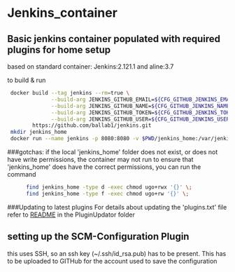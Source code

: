 # Jenkins_container
## Basic jenkins container populated with required plugins for home setup

based on standard container:  Jenkins:2.121.1 and aline:3.7

to build & run
```bash
 docker build --tag jenkins --rm=true \
              --build-arg JENKINS_GITHUB_EMAIL=${CFG_GITHUB_JENKINS_EMAIL} \
              --build-arg JENKINS_GITHUB_NAME=${CFG_GITHUB_JENKINS_NAME} \
              --build-arg JENKINS_GITHUB_TOKEN=${CFG_GITHUB_JENKINS_TOKEN} \
              --build-arg JENKINS_GITHUB_USER=${CFG_GITHUB_JENKINS_USER} \
        https://github.com/ballab1/jenkins.git
 mkdir jenkins_home
 docker run --name jenkins -p 8080:8080 -v $PWD/jenkins_home:/var/jenkins_home -d jenkins:latest
```

###gotchas:
  if the local 'jenkins_home' folder does not exist, or does not have write permissions, the container may not run
  to ensure that 'jenkins_home' does have the correct permissions, you can run the command
```bash
      find jenkins_home -type d -exec chmod ugo+rwx '{}' \;
      find jenkins_home -type f -exec chmod ugo+rw '{}' \;  
```

###Updating to latest plugins
For details about updating the 'plugins.txt' file refer to [README](PluginUpdator/README.md) in the PluginUpdator folder

## setting up the SCM-Configuration Plugin
this uses SSH, so an ssh key (~/.ssh/id_rsa.pub) has to be present. This has to be uploaded to GITHub for the account used to save the configuration